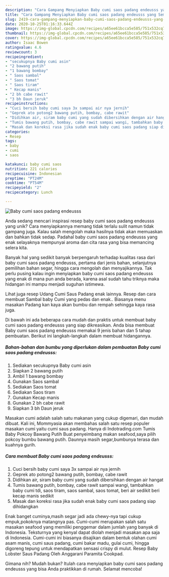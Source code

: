 ```yaml
---
description: "Cara Gampang Menyiapkan Baby cumi saos padang endeusss yang Sempurna"
title: "Cara Gampang Menyiapkan Baby cumi saos padang endeusss yang Sempurna"
slug: 2419-cara-gampang-menyiapkan-baby-cumi-saos-padang-endeusss-yang-sempurna
date: 2020-10-25T01:16:33.644Z
image: https://img-global.cpcdn.com/recipes/a65ee61bcca5e585/751x532cq70/baby-cumi-saos-padang-endeusss-foto-resep-utama.jpg
thumbnail: https://img-global.cpcdn.com/recipes/a65ee61bcca5e585/751x532cq70/baby-cumi-saos-padang-endeusss-foto-resep-utama.jpg
cover: https://img-global.cpcdn.com/recipes/a65ee61bcca5e585/751x532cq70/baby-cumi-saos-padang-endeusss-foto-resep-utama.jpg
author: Isaac Bowen
ratingvalue: 4.6
reviewcount: 3
recipeingredient:
- "secukupnya Baby cumi asin"
- "2 bawang putih"
- "1 bawang bombay"
- " Saos sambal"
- " Saos tomat"
- " Saos tiram"
- " Kecap manis"
- "2 bh cabe rawit"
- "3 bh Daun jeruk"
recipeinstructions:
- "Cuci bersih baby cumi saya 3x sampai air nya jernih"
- "Geprek ato potong2 bawang putih, bombay, cabe rawit"
- "Didihkan air, siram baby cumi yang sudah dibersihkan dengan air hangat"
- "Tumis bawang putih, bombay, cabe rawit sampai wangi, tambahkan baby cumi tdi, saos tiram, saos sambal, saos tomat, beri air sedikit beri kecap manis sedikit"
- "Masak dan koreksi rasa jika sudah enak baby cumi saos padang siap dihidangkan"
categories:
- Resep
tags:
- baby
- cumi
- saos

katakunci: baby cumi saos 
nutrition: 221 calories
recipecuisine: Indonesian
preptime: "PT24M"
cooktime: "PT54M"
recipeyield: "2"
recipecategory: Lunch

---
```



![Baby cumi saos padang endeusss](https://img-global.cpcdn.com/recipes/a65ee61bcca5e585/751x532cq70/baby-cumi-saos-padang-endeusss-foto-resep-utama.jpg)

Anda sedang mencari inspirasi resep baby cumi saos padang endeusss yang unik? Cara menyiapkannya memang tidak terlalu sulit namun tidak gampang juga. Kalau salah mengolah maka hasilnya tidak akan memuaskan dan bahkan tidak sedap. Padahal baby cumi saos padang endeusss yang enak selayaknya mempunyai aroma dan cita rasa yang bisa memancing selera kita.

Banyak hal yang sedikit banyak berpengaruh terhadap kualitas rasa dari baby cumi saos padang endeusss, pertama dari jenis bahan, selanjutnya pemilihan bahan segar, hingga cara mengolah dan menyajikannya. Tak perlu pusing kalau ingin menyiapkan baby cumi saos padang endeusss yang enak di mana pun anda berada, karena asal sudah tahu triknya maka hidangan ini mampu menjadi suguhan istimewa.

Lihat juga resep Udang Cumi Saus Padang enak lainnya. Resep dan cara membuat Sambal baby Cumi yang pedas dan enak.. Biasanya menu masakan Padang kan kaya akan bumbu dan rempah sehingga kaya rasa juga.


Di bawah ini ada beberapa cara mudah dan praktis untuk membuat baby cumi saos padang endeusss yang siap dikreasikan. Anda bisa membuat Baby cumi saos padang endeusss memakai 9 jenis bahan dan 5 tahap pembuatan. Berikut ini langkah-langkah dalam membuat hidangannya.

<!--inarticleads1-->

##### Bahan-bahan dan bumbu yang diperlukan dalam pembuatan Baby cumi saos padang endeusss:

1. Sediakan secukupnya Baby cumi asin
1. Siapkan 2 bawang putih
1. Ambil 1 bawang bombay
1. Gunakan  Saos sambal
1. Sediakan  Saos tomat
1. Sediakan  Saos tiram
1. Gunakan  Kecap manis
1. Gunakan 2 bh cabe rawit
1. Siapkan 3 bh Daun jeruk


Masakan cumi adalah salah satu makanan yang cukup digemari, dan mudah dibuat. Kali ini, Mommyasia akan membahas salah satu resep populer masakan cumi yaitu cumi saus padang. Hanya di Indotrading.com Tumis Baby Pokcoy Bawang Putih Buat penyeimbang makan seafood,saya pilih pokcoy bumbu bawang putih. Daunnya masih segar,bumbunya terasa dan kuahnya gurih. 

<!--inarticleads2-->

##### Cara membuat Baby cumi saos padang endeusss:

1. Cuci bersih baby cumi saya 3x sampai air nya jernih
1. Geprek ato potong2 bawang putih, bombay, cabe rawit
1. Didihkan air, siram baby cumi yang sudah dibersihkan dengan air hangat
1. Tumis bawang putih, bombay, cabe rawit sampai wangi, tambahkan baby cumi tdi, saos tiram, saos sambal, saos tomat, beri air sedikit beri kecap manis sedikit
1. Masak dan koreksi rasa jika sudah enak baby cumi saos padang siap dihidangkan


Enak banget cuminya,masih segar jadi ada chewy-nya tapi cukup empuk,pokoknya matangnya pas. Cumi-cumi merupakan salah satu masakan seafood yang memiliki penggemar dalam jumlah yang banyak di Indonesia. Teksturnya yang kenyal dapat diolah menjadi masakan apa saja di Indonesia. Cumi-cumi ini biasanya disajikan dalam bentuk olahan cumi asam manis, cumi saus padang, cumi bakar madu, gulai cumi, hingga digoreng tepung untuk mendapatkan sensasi crispy di mulut. Resep Baby Lobster Saus Padang Oleh Anggarani Paramita Cookpad. 

Gimana nih? Mudah bukan? Itulah cara menyiapkan baby cumi saos padang endeusss yang bisa Anda praktikkan di rumah. Selamat mencoba!
